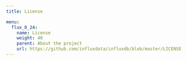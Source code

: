 ```yaml
---
title: License

menu:
  flux_0_24:
    name: License
    weight: 40
    parent: About the project
    url: https://github.com/influxdata/influxdb/blob/master/LICENSE
---
```

